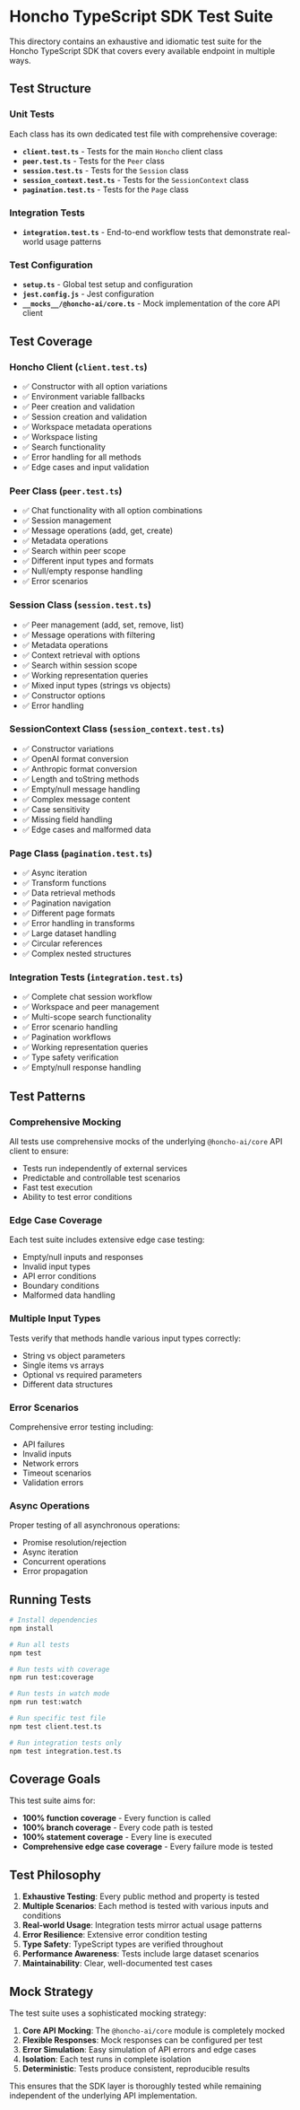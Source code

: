 # Honcho TypeScript SDK Test Suite

This directory contains an exhaustive and idiomatic test suite for the Honcho TypeScript SDK that covers every available endpoint in multiple ways.

## Test Structure

### Unit Tests

Each class has its own dedicated test file with comprehensive coverage:

- **`client.test.ts`** - Tests for the main `Honcho` client class
- **`peer.test.ts`** - Tests for the `Peer` class
- **`session.test.ts`** - Tests for the `Session` class
- **`session_context.test.ts`** - Tests for the `SessionContext` class
- **`pagination.test.ts`** - Tests for the `Page` class

### Integration Tests

- **`integration.test.ts`** - End-to-end workflow tests that demonstrate real-world usage patterns

### Test Configuration

- **`setup.ts`** - Global test setup and configuration
- **`jest.config.js`** - Jest configuration
- **`__mocks__/@honcho-ai/core.ts`** - Mock implementation of the core API client

## Test Coverage

### Honcho Client (`client.test.ts`)

- ✅ Constructor with all option variations
- ✅ Environment variable fallbacks
- ✅ Peer creation and validation
- ✅ Session creation and validation
- ✅ Workspace metadata operations
- ✅ Workspace listing
- ✅ Search functionality
- ✅ Error handling for all methods
- ✅ Edge cases and input validation

### Peer Class (`peer.test.ts`)

- ✅ Chat functionality with all option combinations
- ✅ Session management
- ✅ Message operations (add, get, create)
- ✅ Metadata operations
- ✅ Search within peer scope
- ✅ Different input types and formats
- ✅ Null/empty response handling
- ✅ Error scenarios

### Session Class (`session.test.ts`)

- ✅ Peer management (add, set, remove, list)
- ✅ Message operations with filtering
- ✅ Metadata operations
- ✅ Context retrieval with options
- ✅ Search within session scope
- ✅ Working representation queries
- ✅ Mixed input types (strings vs objects)
- ✅ Constructor options
- ✅ Error handling

### SessionContext Class (`session_context.test.ts`)

- ✅ Constructor variations
- ✅ OpenAI format conversion
- ✅ Anthropic format conversion
- ✅ Length and toString methods
- ✅ Empty/null message handling
- ✅ Complex message content
- ✅ Case sensitivity
- ✅ Missing field handling
- ✅ Edge cases and malformed data

### Page Class (`pagination.test.ts`)

- ✅ Async iteration
- ✅ Transform functions
- ✅ Data retrieval methods
- ✅ Pagination navigation
- ✅ Different page formats
- ✅ Error handling in transforms
- ✅ Large dataset handling
- ✅ Circular references
- ✅ Complex nested structures

### Integration Tests (`integration.test.ts`)

- ✅ Complete chat session workflow
- ✅ Workspace and peer management
- ✅ Multi-scope search functionality
- ✅ Error scenario handling
- ✅ Pagination workflows
- ✅ Working representation queries
- ✅ Type safety verification
- ✅ Empty/null response handling

## Test Patterns

### Comprehensive Mocking

All tests use comprehensive mocks of the underlying `@honcho-ai/core` API client to ensure:

- Tests run independently of external services
- Predictable and controllable test scenarios
- Fast test execution
- Ability to test error conditions

### Edge Case Coverage

Each test suite includes extensive edge case testing:

- Empty/null inputs and responses
- Invalid input types
- API error conditions
- Boundary conditions
- Malformed data handling

### Multiple Input Types

Tests verify that methods handle various input types correctly:

- String vs object parameters
- Single items vs arrays
- Optional vs required parameters
- Different data structures

### Error Scenarios

Comprehensive error testing including:

- API failures
- Invalid inputs
- Network errors
- Timeout scenarios
- Validation errors

### Async Operations

Proper testing of all asynchronous operations:

- Promise resolution/rejection
- Async iteration
- Concurrent operations
- Error propagation

## Running Tests

```bash
# Install dependencies
npm install

# Run all tests
npm test

# Run tests with coverage
npm run test:coverage

# Run tests in watch mode
npm run test:watch

# Run specific test file
npm test client.test.ts

# Run integration tests only
npm test integration.test.ts
```

## Coverage Goals

This test suite aims for:

- **100% function coverage** - Every function is called
- **100% branch coverage** - Every code path is tested
- **100% statement coverage** - Every line is executed
- **Comprehensive edge case coverage** - Every failure mode is tested

## Test Philosophy

1. **Exhaustive Testing**: Every public method and property is tested
2. **Multiple Scenarios**: Each method is tested with various inputs and conditions
3. **Real-world Usage**: Integration tests mirror actual usage patterns
4. **Error Resilience**: Extensive error condition testing
5. **Type Safety**: TypeScript types are verified throughout
6. **Performance Awareness**: Tests include large dataset scenarios
7. **Maintainability**: Clear, well-documented test cases

## Mock Strategy

The test suite uses a sophisticated mocking strategy:

1. **Core API Mocking**: The `@honcho-ai/core` module is completely mocked
2. **Flexible Responses**: Mock responses can be configured per test
3. **Error Simulation**: Easy simulation of API errors and edge cases
4. **Isolation**: Each test runs in complete isolation
5. **Deterministic**: Tests produce consistent, reproducible results

This ensures that the SDK layer is thoroughly tested while remaining independent of the underlying API implementation.
